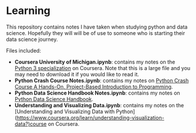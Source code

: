 # Learning

This repository contains notes I have taken when studying python and data science. Hopefully they will will be of use to someone who is starting their data science journey. 

Files included: 
- **Coursera University of Michigan.ipynb**: contains my notes on the [Python 3 specialization](https://www.coursera.org/specializations/python-3-programming) on Coursera. Note that this is a large file and you may need to download it if you would like to read it. 
- **Python Crash Course Notes.ipynb**: contains my notes on [Python Crash Course A Hands-On, Project-Based Introduction to Programming](https://www.amazon.com/Python-Crash-Course-Hands-Project-Based/dp/1593276036). 
- **Python Data Science Handbook Notes.ipynb**: contains my notes on [Python Data Science Handbook](https://jakevdp.github.io/PythonDataScienceHandbook/).
- **Understanding and Visualizing Data.ipynb**: contains my notes on the [Understanding and Visualizing Data with Python] (https://www.coursera.org/learn/understanding-visualization-data?)course on Coursera.
